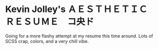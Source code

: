 # Kevin Jolley's ＡＥＳＴＨＥＴＩＣ　ＲＥＳＵＭＥ　コ央ド
Going for a more flashy attempt at my resume this time around. Lots of SCSS crap, colors, and a very chill vibe.
